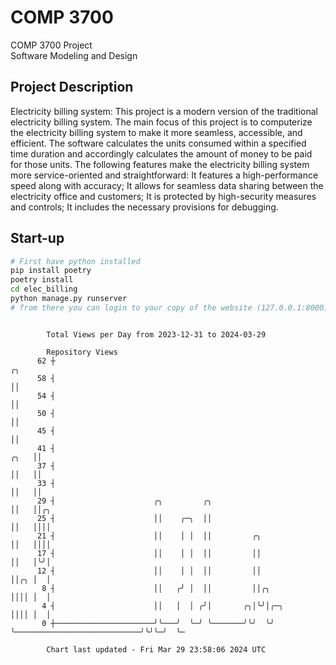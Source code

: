 # COMP 3700
COMP 3700 Project  
Software Modeling and Design
## Project Description
Electricity billing system: This project is a modern version of the traditional electricity billing system. The main focus of this project is to computerize the electricity billing system to make it more seamless, accessible, and efficient. The software calculates the units consumed within a specified time duration and accordingly calculates the amount of money to be paid for those units. The following features make the electricity billing system more service-oriented and straightforward: It features a high-performance speed along with accuracy; It allows for seamless data sharing between the electricity office and customers; It is protected by high-security measures and controls; It includes the necessary provisions for debugging.

## Start-up
```bash
# First have python installed
pip install poetry
poetry install
cd elec_billing
python manage.py runserver
# from there you can login to your copy of the website (127.0.0.1:8000), default creds are admin/admin
```

```

        Total Views per Day from 2023-12-31 to 2024-03-29

        Repository Views
      62 ┼                                                                                    ╭╮
      58 ┤                                                                                    ││
      54 ┤                                                                                    ││
      50 ┤                                                                                    ││
      45 ┤                                                                                    ││
      41 ┤                                                                               ╭╮   ││
      37 ┤                                                                               ││   ││
      33 ┤                                                                               ││   ││
      29 ┤                      ╭╮         ╭╮                                            ││   ││╭╮
      25 ┤                      ││    ╭─╮  ││                                            ││   ││││
      21 ┤                      ││    │ │  ││         ╭╮                                 ││   ││││
      17 ┤                      ││    │ │  ││         ││                                 ││   │╰╯│
      12 ┤                      ││    │ │  ││         ││                                 ││╭╮ │  │
       8 ┤                      ││   ╭╯ │  ││         ││╭╮                               ││││ │  │
       4 ┤                      ││   │  │ ╭╯│       ╭╮│╰╯│╭─╮                            ││││ │  │
       0 ┼──────────────────────╯╰───╯  ╰─╯ ╰───────╯╰╯  ╰╯ ╰────────────────────────────╯╰╯╰─╯  ╰─

        Chart last updated - Fri Mar 29 23:58:06 2024 UTC
        
```
